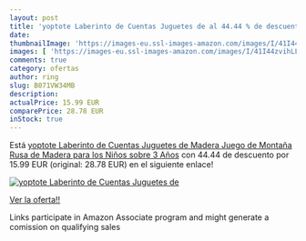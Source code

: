 ```yaml
---
layout: post
title: 'yoptote Laberinto de Cuentas Juguetes de al 44.44 % de descuento'
date: 
thumbnailImage: 'https://images-eu.ssl-images-amazon.com/images/I/41I44zvihLL._SL200_.jpg'
images: [ 'https://images-eu.ssl-images-amazon.com/images/I/41I44zvihLL._SL200_.jpg' ]
comments: true
category: ofertas
author: ring
slug: B071VW34MB
description:
actualPrice: 15.99 EUR
comparePrice: 28.78 EUR
inStock: true
---
```


Está [yoptote Laberinto de Cuentas Juguetes de Madera Juego de Montaña Rusa de Madera para los Niños sobre 3 Años](https://www.amazon.es/dp/B071VW34MB/?tag=tolees-21) con 44.44 de descuento por 15.99 EUR (original: 28.78 EUR) en el siguiente enlace!

[![yoptote Laberinto de Cuentas Juguetes de](https://images-eu.ssl-images-amazon.com/images/I/41I44zvihLL._SL200_.jpg)](https://www.amazon.es/dp/B071VW34MB/?tag=tolees-21)

[Ver la oferta!!](https://www.amazon.es/dp/B071VW34MB/?tag=tolees-21)

Links participate in Amazon Associate program and might generate a comission on qualifying sales


